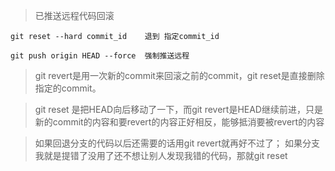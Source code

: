> 已推送远程代码回滚

```
git reset --hard commit_id    退到 指定commit_id

git push origin HEAD --force  强制推送远程

```

> git revert是用一次新的commit来回滚之前的commit，git reset是直接删除指定的commit。



> git reset 是把HEAD向后移动了一下，而git revert是HEAD继续前进，只是新的commit的内容和要revert的内容正好相反，能够抵消要被revert的内容

> 如果回退分支的代码以后还需要的话用git revert就再好不过了； 如果分支我就是提错了没用了还不想让别人发现我错的代码，那就git reset
